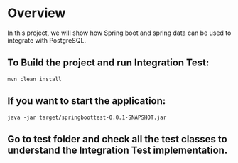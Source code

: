 # Overview
In this project, we will show how Spring boot and spring data can be used to integrate with PostgreSQL.

## To Build the project and run Integration Test:
```mvn clean install```

## If you want to start the application:
```java -jar target/springboottest-0.0.1-SNAPSHOT.jar```

## Go to test folder and check all the test classes to understand the Integration Test implementation.









